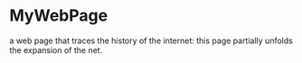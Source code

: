# MyWebPage
a web page that traces the history of the internet: this page partially unfolds the expansion of the net.
